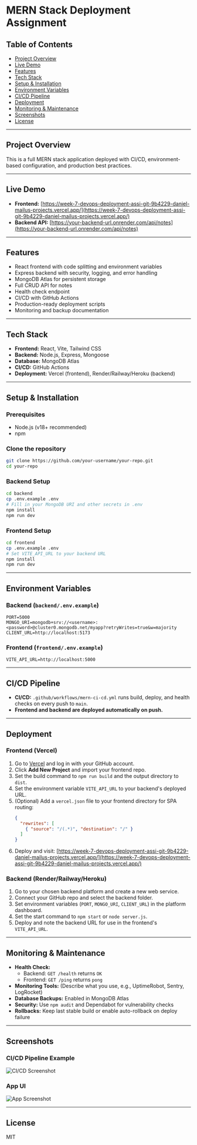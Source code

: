 # MERN Stack Deployment Assignment

## Table of Contents
- [Project Overview](#project-overview)
- [Live Demo](#live-demo)
- [Features](#features)
- [Tech Stack](#tech-stack)
- [Setup & Installation](#setup--installation)
- [Environment Variables](#environment-variables)
- [CI/CD Pipeline](#cicd-pipeline)
- [Deployment](#deployment)
- [Monitoring & Maintenance](#monitoring--maintenance)
- [Screenshots](#screenshots)
- [License](#license)

---

## Project Overview

This is a full MERN stack application deployed with CI/CD, environment-based configuration, and production best practices.

---

## Live Demo

- **Frontend:** [https://week-7-devops-deployment-assi-git-9b4229-daniel-mailus-projects.vercel.app/](https://week-7-devops-deployment-assi-git-9b4229-daniel-mailus-projects.vercel.app/)
- **Backend API:** [https://your-backend-url.onrender.com/api/notes](https://your-backend-url.onrender.com/api/notes)

---

## Features

- React frontend with code splitting and environment variables
- Express backend with security, logging, and error handling
- MongoDB Atlas for persistent storage
- Full CRUD API for notes
- Health check endpoint
- CI/CD with GitHub Actions
- Production-ready deployment scripts
- Monitoring and backup documentation

---

## Tech Stack

- **Frontend:** React, Vite, Tailwind CSS
- **Backend:** Node.js, Express, Mongoose
- **Database:** MongoDB Atlas
- **CI/CD:** GitHub Actions
- **Deployment:** Vercel (frontend), Render/Railway/Heroku (backend)

---

## Setup & Installation

### Prerequisites
- Node.js (v18+ recommended)
- npm

### Clone the repository
```sh
git clone https://github.com/your-username/your-repo.git
cd your-repo
```

### Backend Setup
```sh
cd backend
cp .env.example .env
# Fill in your MongoDB URI and other secrets in .env
npm install
npm run dev
```

### Frontend Setup
```sh
cd frontend
cp .env.example .env
# Set VITE_API_URL to your backend URL
npm install
npm run dev
```

---

## Environment Variables

### Backend (`backend/.env.example`)
```
PORT=5000
MONGO_URI=mongodb+srv://<username>:<password>@cluster0.mongodb.net/myapp?retryWrites=true&w=majority
CLIENT_URL=http://localhost:5173
```

### Frontend (`frontend/.env.example`)
```
VITE_API_URL=http://localhost:5000
```

---

## CI/CD Pipeline

- **CI/CD:** `.github/workflows/mern-ci-cd.yml` runs build, deploy, and health checks on every push to `main`.
- **Frontend and backend are deployed automatically on push.**

---

## Deployment

### Frontend (Vercel)
1. Go to [Vercel](https://vercel.com/) and log in with your GitHub account.
2. Click **Add New Project** and import your frontend repo.
3. Set the build command to `npm run build` and the output directory to `dist`.
4. Set the environment variable `VITE_API_URL` to your backend's deployed URL.
5. (Optional) Add a `vercel.json` file to your frontend directory for SPA routing:
   ```json
   {
     "rewrites": [
       { "source": "/(.*)", "destination": "/" }
     ]
   }
   ```
6. Deploy and visit: [https://week-7-devops-deployment-assi-git-9b4229-daniel-mailus-projects.vercel.app/](https://week-7-devops-deployment-assi-git-9b4229-daniel-mailus-projects.vercel.app/)

### Backend (Render/Railway/Heroku)
1. Go to your chosen backend platform and create a new web service.
2. Connect your GitHub repo and select the backend folder.
3. Set environment variables (`PORT`, `MONGO_URI`, `CLIENT_URL`) in the platform dashboard.
4. Set the start command to `npm start` or `node server.js`.
5. Deploy and note the backend URL for use in the frontend's `VITE_API_URL`.

---

## Monitoring & Maintenance

- **Health Check:**
  - Backend: `GET /health` returns `OK`
  - Frontend: `GET /ping` returns `pong`
- **Monitoring Tools:** (Describe what you use, e.g., UptimeRobot, Sentry, LogRocket)
- **Database Backups:** Enabled in MongoDB Atlas
- **Security:** Use `npm audit` and Dependabot for vulnerability checks
- **Rollbacks:** Keep last stable build or enable auto-rollback on deploy failure

---

## Screenshots

### CI/CD Pipeline Example
![CI/CD Screenshot](./screenshots/cicd.png)

### App UI
![App Screenshot](./screenshots/app.png)

---

## License

MIT 